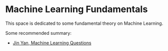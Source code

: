 
# Machine Learning Fundamentals 



This space is dedicated to some fundamental theory on Machine Learning.

Some recommended summary:

* [Jin Yan, Machine Learning Questions](https://yanjin.space/blog/2020/2020305.html)

